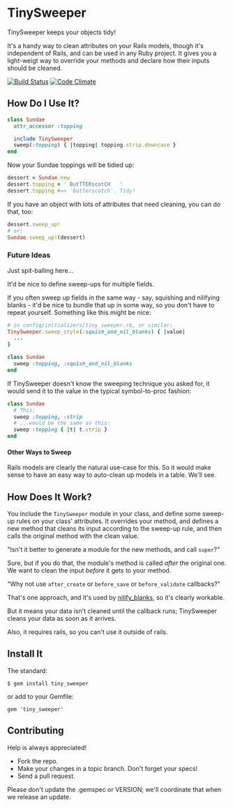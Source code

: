 # TinySweeper

TinySweeper keeps your objects tidy!

It's a handy way to clean attributes on your Rails models, though it's independent of Rails, and can be used in any Ruby project. It gives you a light-weigt way to override your methods and declare how their inputs should be cleaned.

[![Build Status](https://travis-ci.org/ContinuityControl/tiny_sweeper.png?branch=master)](https://travis-ci.org/ContinuityControl/tiny_sweeper)
[![Code Climate](https://codeclimate.com/github/ContinuityControl/tiny_sweeper/badges/gpa.svg)](https://codeclimate.com/github/ContinuityControl/tiny_sweeper)

## How Do I Use It?

```ruby
class Sundae
  attr_accessor :topping

  include TinySweeper
  sweep(:topping) { |topping| topping.strip.downcase }
end
```

Now your Sundae toppings will be tidied up:

```ruby
dessert = Sundae.new
dessert.topping = ' ButTTERscotCH   '
dessert.topping #=> 'butterscotch'. Tidy!
```

If you have an object with lots of attributes that need cleaning, you can do that, too:

```ruby
dessert.sweep_up!
# or:
Sundae.sweep_up!(dessert)
```

### Future Ideas

Just spit-balling here...

It'd be nice to define sweep-ups for multiple fields.

If you often sweep up fields in the same way - say, squishing and nilifying blanks - it'd be nice to bundle that up in some way, so you don't have to repeat yourself. Something like this might be nice:

```ruby
# in config/initializers/tiny_sweeper.rb, or similar:
TinySweeper.sweep_style(:squish_and_nil_blanks) { |value|
  ...
}

class Sundae
  sweep :topping, :squish_and_nil_blanks
end
```

If TinySweeper doesn't know the sweeping technique you asked for, it would send it to the value in the typical symbol-to-proc fashion:

```ruby
class Sundae
  # This:
  sweep :topping, :strip
  # ...would be the same as this:
  sweep :topping { |t| t.strip }
end
```

#### Other Ways to Sweep

Rails models are clearly the natural use-case for this. So it would make sense to have an easy way to auto-clean up models in a table. We'll see.

## How Does It Work?

You include the `TinySweeper` module in your class, and define some sweep-up rules on your class' attributes. It overrides your method, and defines a new method that cleans its input according to the sweep-up rule, and then calls the original method with the clean value.

"Isn't it better to generate a module for the new methods, and call `super`?"

Sure, but if you do that, the module's method is called *after* the original one. We want to clean the input *before* it gets to your method.

"Why not use `after_create` or `before_save` or `before_validate` callbacks?"

That's one approach, and it's used by [nilify_blanks](https://github.com/rubiety/nilify_blanks), so it's clearly workable.

But it means your data isn't cleaned until the callback runs; TinySweeper cleans your data as soon as it arrives.

Also, it requires rails, so you can't use it outside of rails.

## Install It

The standard:

```
$ gem install tiny_sweeper
```

or add to your Gemfile:

```
gem 'tiny_sweeper'
```

## Contributing

Help is always appreciated!

* Fork the repo.
* Make your changes in a topic branch. Don't forget your specs!
* Send a pull request.

Please don't update the .gemspec or VERSION; we'll coordinate that when we release an update.
